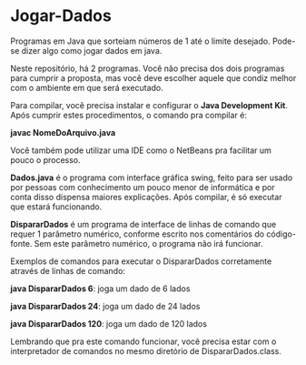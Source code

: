# Jogar-Dados
Programas em Java que sorteiam números de 1 até o limite desejado.
Pode-se dizer algo como jogar dados em java.

Neste repositório, há 2 programas. Você não precisa dos dois programas para cumprir a proposta, mas você deve escolher aquele que condiz melhor com o ambiente em que será executado.

Para compilar, você precisa instalar e configurar o <b>Java Development Kit</b>. Após cumprir estes procedimentos, o comando pra compilar é:
<p><b>javac NomeDoArquivo.java</b></p>

Você também pode utilizar uma IDE como o NetBeans pra facilitar um pouco o processo.

<b>Dados.java</b> é o programa com interface gráfica swing, feito para ser usado por pessoas com conhecimento um pouco menor de informática e por conta disso dispensa maiores explicações. Após compilar, é só executar que estará funcionando.

<b>DispararDados</b> é um programa de interface de linhas de comando que requer 1 parâmetro numérico, conforme escrito nos comentários do código-fonte. Sem este parâmetro numérico, o programa não irá funcionar.

Exemplos de comandos para executar o DispararDados corretamente através de linhas de comando:
<p><b>java DispararDados 6</b>: joga um dado de 6 lados</p>
<p><b>java DispararDados 24</b>: joga um dado de 24 lados</p>
<p><b>java DispararDados 120</b>: joga um dado de 120 lados</p>

Lembrando que pra este comando funcionar, você precisa estar com o interpretador de comandos no mesmo diretório de DispararDados.class.
